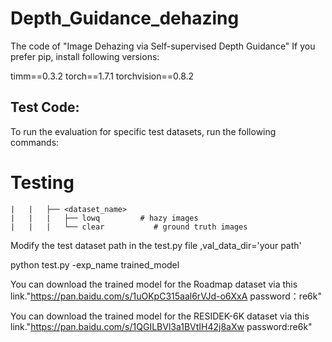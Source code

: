 # Depth_Guidance_dehazing

The code of "Image Dehazing via Self-supervised Depth Guidance"
If you prefer pip, install following versions:

timm==0.3.2
torch==1.7.1
torchvision==0.8.2
## Test Code:


To run the evaluation for specific test datasets, run the following commands:
# Testing         
    |   |   ├── <dataset_name>          
    |   |   |   ├── lowq         # hazy images 
    |   |   |   └── clear           # ground truth images
Modify the test dataset path in the test.py file  ,val_data_dir='your path'


python test.py -exp_name trained_model

You can download the trained model for the Roadmap dataset via this link."https://pan.baidu.com/s/1uOKpC315aal6rVJd-o6XxA 
password：re6k"


You can download the trained model for the RESIDEK-6K dataset via this link."https://pan.baidu.com/s/1QGILBVl3a1BVtIH42j8aXw 
password:re6k"



